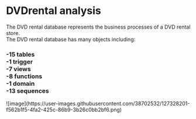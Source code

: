 # DVDrental analysis

The DVD rental database represents the business processes of a DVD rental store.<br/>
The DVD rental database has many objects including:

  <h3>-15 tables<br/>
  -1 trigger<br/>
  -7 views<br/>
  -8 functions<br/>
  -1 domain<br/>
  -13 sequences<br/></h3>
![image](https://user-images.githubusercontent.com/38702532/127328201-f562b1f5-4fa2-425c-86b9-3b26c0bb2bf6.png)


